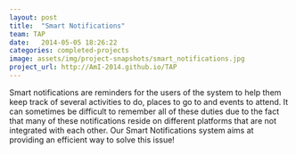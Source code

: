 ```yaml
---
layout: post
title:  "Smart Notifications"
team: TAP
date:   2014-05-05 18:26:22
categories: completed-projects
image: assets/img/project-snapshots/smart_notifications.jpg
project_url: http://AmI-2014.github.io/TAP
---
```


Smart notifications are reminders for the users of the system to help them keep track of several activities to do, places to go to and events to attend. It can sometimes be difficult to remember all of these duties due to the fact that many of these notifications reside on different platforms that are not integrated with each other. Our Smart Notifications system aims at providing an efficient way to solve this issue!
